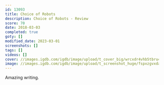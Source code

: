 ```yaml
---
id: 13093
title: Choice of Robots
description: Choice of Robots - Review
score: 70
date: 2018-03-03
completed: true
goty: []
modified_date: 2023-03-01
screenshots: []
tags: []
videos: []
cover: //images.igdb.com/igdb/image/upload/t_cover_big/wrcxdr4vhb5tbru4hax7.jpg
image: //images.igdb.com/igdb/image/upload/t_screenshot_huge/fspxzgvxdadhkyz8uih5.jpg
---
```

Amazing writing.